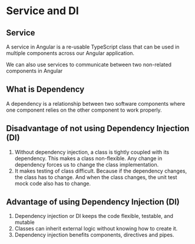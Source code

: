 # Service and DI

## Service

A service in Angular is a re-usable TypeScript class that can be used in multiple components across our Angular application.

We can also use services to communicate between two non-related components in Angular


## What is Dependency

A dependency is a relationship between two software components where
one component relies on the other component to work properly.

## Disadvantage of not using Dependency Injection (DI)

1. Without dependency injection, a class is tightly coupled with its dependency.
This makes a class non-flexible. Any change in dependency forces us to change
the class implementation.
2. It makes testing of class difficult. Because if the dependency changes, the class
has to change. And when the class changes, the unit test mock code also has to
change.


## Advantage of using Dependency Injection (DI)

1. Dependency injection or DI keeps the code flexible, testable, and mutable
2. Classes can inherit external logic without knowing how to create it.
3. Dependency injection benefits components, directives and pipes.
